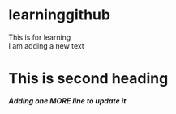 # learninggithub
This is for learning <br>
I am adding a new text

# This is second heading
<b><i> Adding one MORE line to update it </b></i>

